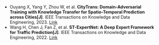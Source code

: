 * Ouyang X, Yang Y, Zhou W, et al. <b>CityTrans: Domain-Adversarial Training with Knowledge Transfer for Spatio-Temporal Prediction across Cities[J]</b>. IEEE Transactions on Knowledge and Data Engineering, 2023. [Link](https://ieeexplore.ieee.org/abstract/document/10145833/)
* Wang H, Chen J, Fan Z, et al. <b>ST-ExpertNet: A Deep Expert Framework for Traffic Prediction[J]</b>. IEEE Transactions on Knowledge and Data Engineering, 2022. [Link](https://ieeexplore.ieee.org/abstract/document/9851916/)
